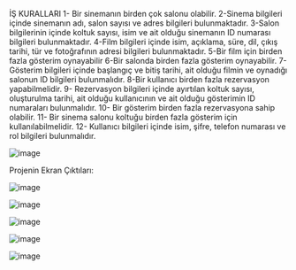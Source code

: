 İŞ KURALLARI
1- Bir sinemanın birden çok salonu olabilir.
2-Sinema bilgileri içinde sinemanın adı, salon sayısı ve adres bilgileri bulunmaktadır.
3-Salon bilgilerinin içinde koltuk sayısı, isim ve ait olduğu sinemanın ID numarası 
bilgileri bulunmaktadır.
4-Film bilgileri içinde isim, açıklama, süre, dil, çıkış tarihi, tür ve fotoğrafının adresi bilgileri bulunmaktadır.
5-Bir film için birden fazla gösterim oynayabilir
6-Bir salonda birden fazla gösterim oynayabilir.
7-Gösterim bilgileri içinde başlangıç ve bitiş tarihi, ait olduğu filmin ve oynadığı salonun ID bilgileri bulunmalıdır.
8-Bir kullanıcı birden fazla rezervasyon yapabilmelidir.
9- Rezervasyon bilgileri içinde ayırtılan koltuk sayısı, oluşturulma tarihi, ait olduğu kullanıcının ve ait olduğu gösterimin ID numaraları bulunmalıdır.
10- Bir gösterim birden fazla rezervasyona sahip olabilir.
11- Bir sinema salonu koltuğu birden fazla gösterim için kullanılabilmelidir.
12- Kullanıcı bilgileri içinde isim, şifre, telefon numarası ve rol bilgileri bulunmalıdır.

![image](https://github.com/user-attachments/assets/ddb5e166-e18d-4fe6-8412-760a22944420)

Projenin Ekran Çıktıları:

![image](https://github.com/user-attachments/assets/50a00cc8-0fdc-45d8-a290-b306c17e3828)

![image](https://github.com/user-attachments/assets/54ebd643-082a-453b-b645-29368deba359)

![image](https://github.com/user-attachments/assets/dd462e11-250a-4a5a-be7b-0415feb226be)

![image](https://github.com/user-attachments/assets/70ce344f-a0b9-47e2-a724-c4a290056df6)

![image](https://github.com/user-attachments/assets/93cfa5a5-eb16-41f0-b699-5ed43db5ed99)

